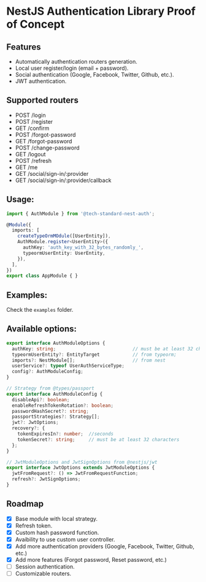 # NestJS Authentication Library Proof of Concept

## Features
- Automatically authentication routers generation.
- Local user register/login (email + password).
- Social authentication (Google, Facebook, Twitter, Github, etc.).
- JWT authentication.

## Supported routers
- POST  /login
- POST  /register
- GET   /confirm
- POST  /forgot-password
- GET   /forgot-password
- POST  /change-password
- GET   /logout
- POST  /refresh
- GET   /me
- GET   /social/sign-in/:provider
- GET   /social/sign-in/:provider/callback

## Usage:

```typescript
import { AuthModule } from '@tech-standard-nest-auth';

@Module({
  imports: [
    createTypeOrmMOdule([UserEntity]),
    AuthModule.register<UserEntity>({
      authKey: 'auth_key_with_32_bytes_randomly_',
      typeormUserEntity: UserEntity,
    }),
  ],
})
export class AppModule { }
```

## Examples:
Check the `examples` folder.

## Available options:
```typescript
export interface AuthModuleOptions {
  authKey: string;                            // must be at least 32 characters
  typeormUserEntity?: EntityTarget            // from typeorm;
  imports?: NestModule[];                     // from nest
  userService?: typeof UserAuthServiceType;
  config?: AuthModuleConfig;
}

// Strategy from @types/passport
export interface AuthModuleConfig {
  disableApi?: boolean;
  enableRefreshTokenRotation?: boolean;
  passwordHashSecret?: string;
  passportStrategies?: Strategy[];
  jwt?: JwtOptions;
  recovery?: {
    tokenExpiresIn?: number;  //seconds
    tokenSecret?: string;     // must be at least 32 characters
  };
}

// JwtModuleOptions and JwtSignOptions from @nestjs/jwt
export interface JwtOptions extends JwtModuleOptions {
  jwtFromRequest?: () => JwtFromRequestFunction;
  refresh?: JwtSignOptions;
}
```

## Roadmap
- [x] Base module with local strategy.
- [x] Refresh token.
- [x] Custom hash password function.
- [x] Avaibility to use custom user controller.
- [x] Add more authentication providers (Google, Facebook, Twitter, Github, etc.)
- [x] Add more features (Forgot password, Reset password, etc.)
- [ ] Session authentication.
- [ ] Customizable routers.
